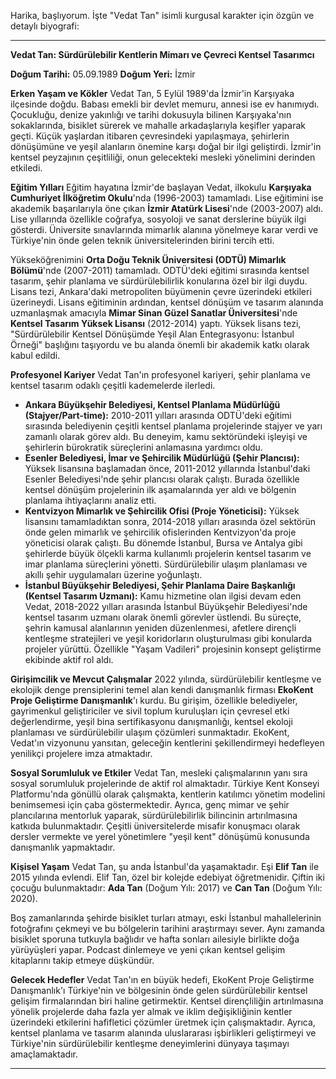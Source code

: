 Harika, başlıyorum. İşte "Vedat Tan" isimli kurgusal karakter için özgün ve detaylı biyografi:

---

**Vedat Tan: Sürdürülebilir Kentlerin Mimarı ve Çevreci Kentsel Tasarımcı**

**Doğum Tarihi:** 05.09.1989
**Doğum Yeri:** İzmir

**Erken Yaşam ve Kökler**
Vedat Tan, 5 Eylül 1989'da İzmir'in Karşıyaka ilçesinde doğdu. Babası emekli bir devlet memuru, annesi ise ev hanımıydı. Çocukluğu, denize yakınlığı ve tarihi dokusuyla bilinen Karşıyaka'nın sokaklarında, bisiklet sürerek ve mahalle arkadaşlarıyla keşifler yaparak geçti. Küçük yaşlardan itibaren çevresindeki yapılaşmaya, şehirlerin dönüşümüne ve yeşil alanların önemine karşı doğal bir ilgi geliştirdi. İzmir'in kentsel peyzajının çeşitliliği, onun gelecekteki mesleki yönelimini derinden etkiledi.

**Eğitim Yılları**
Eğitim hayatına İzmir'de başlayan Vedat, ilkokulu **Karşıyaka Cumhuriyet İlköğretim Okulu**'nda (1996-2003) tamamladı. Lise eğitimini ise akademik başarılarıyla öne çıkan **İzmir Atatürk Lisesi**'nde (2003-2007) aldı. Lise yıllarında özellikle coğrafya, sosyoloji ve sanat derslerine büyük ilgi gösterdi. Üniversite sınavlarında mimarlık alanına yönelmeye karar verdi ve Türkiye'nin önde gelen teknik üniversitelerinden birini tercih etti.

Yükseköğrenimini **Orta Doğu Teknik Üniversitesi (ODTÜ) Mimarlık Bölümü**'nde (2007-2011) tamamladı. ODTÜ'deki eğitimi sırasında kentsel tasarım, şehir planlama ve sürdürülebilirlik konularına özel bir ilgi duydu. Lisans tezi, Ankara'daki metropoliten büyümenin çevre üzerindeki etkileri üzerineydi. Lisans eğitiminin ardından, kentsel dönüşüm ve tasarım alanında uzmanlaşmak amacıyla **Mimar Sinan Güzel Sanatlar Üniversitesi**'nde **Kentsel Tasarım Yüksek Lisansı** (2012-2014) yaptı. Yüksek lisans tezi, "Sürdürülebilir Kentsel Dönüşümde Yeşil Alan Entegrasyonu: İstanbul Örneği" başlığını taşıyordu ve bu alanda önemli bir akademik katkı olarak kabul edildi.

**Profesyonel Kariyer**
Vedat Tan'ın profesyonel kariyeri, şehir planlama ve kentsel tasarım odaklı çeşitli kademelerde ilerledi.

*   **Ankara Büyükşehir Belediyesi, Kentsel Planlama Müdürlüğü (Stajyer/Part-time):** 2010-2011 yılları arasında ODTÜ'deki eğitimi sırasında belediyenin çeşitli kentsel planlama projelerinde stajyer ve yarı zamanlı olarak görev aldı. Bu deneyim, kamu sektöründeki işleyişi ve şehirlerin bürokratik süreçlerini anlamasına yardımcı oldu.
*   **Esenler Belediyesi, İmar ve Şehircilik Müdürlüğü (Şehir Plancısı):** Yüksek lisansına başlamadan önce, 2011-2012 yıllarında İstanbul'daki Esenler Belediyesi'nde şehir plancısı olarak çalıştı. Burada özellikle kentsel dönüşüm projelerinin ilk aşamalarında yer aldı ve bölgenin planlama ihtiyaçlarını analiz etti.
*   **Kentvizyon Mimarlık ve Şehircilik Ofisi (Proje Yöneticisi):** Yüksek lisansını tamamladıktan sonra, 2014-2018 yılları arasında özel sektörün önde gelen mimarlık ve şehircilik ofislerinden Kentvizyon'da proje yöneticisi olarak çalıştı. Bu dönemde İstanbul, Bursa ve Antalya gibi şehirlerde büyük ölçekli karma kullanımlı projelerin kentsel tasarım ve imar planlama süreçlerini yönetti. Sürdürülebilir ulaşım planlaması ve akıllı şehir uygulamaları üzerine yoğunlaştı.
*   **İstanbul Büyükşehir Belediyesi, Şehir Planlama Daire Başkanlığı (Kentsel Tasarım Uzmanı):** Kamu hizmetine olan ilgisi devam eden Vedat, 2018-2022 yılları arasında İstanbul Büyükşehir Belediyesi'nde kentsel tasarım uzmanı olarak önemli görevler üstlendi. Bu süreçte, şehrin kamusal alanlarının yeniden düzenlenmesi, afetlere dirençli kentleşme stratejileri ve yeşil koridorların oluşturulması gibi konularda projeler yürüttü. Özellikle "Yaşam Vadileri" projesinin konsept geliştirme ekibinde aktif rol aldı.

**Girişimcilik ve Mevcut Çalışmalar**
2022 yılında, sürdürülebilir kentleşme ve ekolojik denge prensiplerini temel alan kendi danışmanlık firması **EkoKent Proje Geliştirme Danışmanlık**'ı kurdu. Bu girişim, özellikle belediyeler, gayrimenkul geliştiriciler ve sivil toplum kuruluşları için çevresel etki değerlendirme, yeşil bina sertifikasyonu danışmanlığı, kentsel ekoloji planlaması ve sürdürülebilir ulaşım çözümleri sunmaktadır. EkoKent, Vedat'ın vizyonunu yansıtan, geleceğin kentlerini şekillendirmeyi hedefleyen yenilikçi projelere imza atmaktadır.

**Sosyal Sorumluluk ve Etkiler**
Vedat Tan, mesleki çalışmalarının yanı sıra sosyal sorumluluk projelerinde de aktif rol almaktadır. Türkiye Kent Konseyi Platformu'nda gönüllü olarak çalışmakta, kentlerin katılımcı yönetim modelini benimsemesi için çaba göstermektedir. Ayrıca, genç mimar ve şehir plancılarına mentorluk yaparak, sürdürülebilirlik bilincinin artırılmasına katkıda bulunmaktadır. Çeşitli üniversitelerde misafir konuşmacı olarak dersler vermekte ve yerel yönetimlere "yeşil kent" dönüşümü konusunda danışmanlık yapmaktadır.

**Kişisel Yaşam**
Vedat Tan, şu anda İstanbul'da yaşamaktadır. Eşi **Elif Tan** ile 2015 yılında evlendi. Elif Tan, özel bir kolejde edebiyat öğretmenidir. Çiftin iki çocuğu bulunmaktadır: **Ada Tan** (Doğum Yılı: 2017) ve **Can Tan** (Doğum Yılı: 2020).

Boş zamanlarında şehirde bisiklet turları atmayı, eski İstanbul mahallelerinin fotoğrafını çekmeyi ve bu bölgelerin tarihini araştırmayı sever. Aynı zamanda bisiklet sporuna tutkuyla bağlıdır ve hafta sonları ailesiyle birlikte doğa yürüyüşleri yapar. Podcast dinlemeye ve yeni çıkan kentsel gelişim kitaplarını takip etmeye düşkündür.

**Gelecek Hedefler**
Vedat Tan'ın en büyük hedefi, EkoKent Proje Geliştirme Danışmanlık'ı Türkiye'nin ve bölgesinin önde gelen sürdürülebilir kentsel gelişim firmalarından biri haline getirmektir. Kentsel dirençliliğin artırılmasına yönelik projelerde daha fazla yer almak ve iklim değişikliğinin kentler üzerindeki etkilerini hafifletici çözümler üretmek için çalışmaktadır. Ayrıca, kentsel planlama ve tasarım alanında uluslararası işbirlikleri geliştirmeyi ve Türkiye'nin sürdürülebilir kentleşme deneyimlerini dünyaya taşımayı amaçlamaktadır.

---